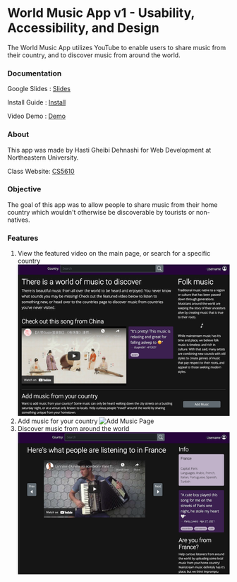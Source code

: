# World Music App v1 - Usability, Accessibility, and Design
The World Music App utilizes YouTube to enable users to share music from their country, and to discover music from around the world. 

### Documentation
Google Slides : [Slides](https://docs.google.com/presentation/d/1LFRa4Wk15TJAeetZc4D8mnSI1PPE-jkmmcWd-9-TAM0/edit?usp=sharing)

Install Guide : [Install](https://docs.google.com/document/d/1oYipEzbihybUB9vg88tkf_krnlFICbIlSwDgpio2KH4/edit?usp=sharing)

Video Demo : [Demo](https://youtu.be/symF91fhw4U)

### About
This app was made by Hasti Gheibi Dehnashi for Web Development at Northeastern University.

Class Website: [CS5610](https://johnguerra.co/classes/webDevelopment_spring_2021/)

### Objective
The goal of this app was to allow people to share music from their home country which wouldn't otherwise be discoverable by tourists or non-natives. 

### Features
1. View the featured video on the main page, or search for a specific country
![Homepage](https://github.com/HastiGD/music-app/blob/master/home.png)
2. Add music for your country
![Add Music Page](https://github.com/HastiGD/music-app/blob/master/addMusic.png)
3. Discover music from around the world
![Country Page](https://github.com/HastiGD/music-app/blob/master/country.png)
